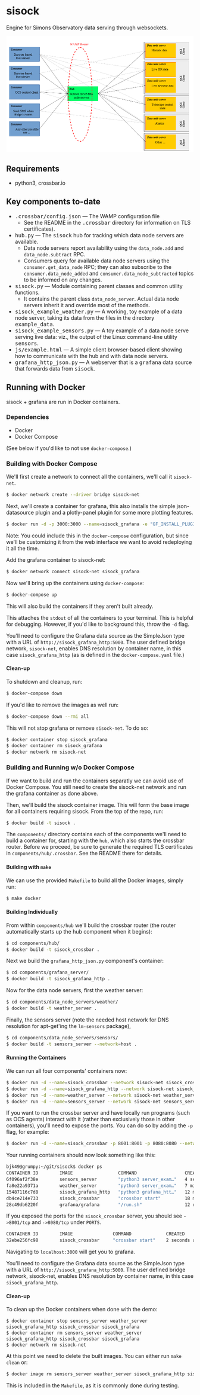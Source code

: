 # sisock
Engine for Simons Observatory data serving through websockets.

![Diagram of stuff](docs/_static/diagram.png)

## Requirements
* python3, crossbar.io

## Key components to-date
* <tt>.crossbar/config.json</tt> &mdash; The WAMP configuration file
  * See the README in the <tt>.crossbar</tt> directory for information on TLS
    certificates).
* <tt>hub.py</tt> &mdash; The <tt>sisock</tt> hub for tracking which data node
  servers are available.
  * Data node servers report availability using the 
    `data_node.add` and `data_node.subtract` RPC.
  * Consumers query for available data node servers using the
    `consumer.get_data_node` RPC; they can also subscribe to the
    `consumer.data_node_added` and `consumer.data_node_subtracted` topics to be
    informed on any changes.
* <tt>sisock.py</tt> &mdash; Module containing parent classes and common utility
  functions.
  * It contains the parent class `data_node_server`. Actual data node
    servers inherit it and override most of the methods.
* <tt>sisock_example_weather.py</tt> &mdash; A working, toy example of a data 
  node server, taking its data from the files in the directory
  <tt>example_data</tt>.
* <tt>sisock_example_sensors.py</tt> &mdash; A toy example of a data node serve
  serving live data: viz., the output of the Linux command-line utility <tt>sensors</tt>.
* <tt>js/example.html</tt> &mdash; A simple client browser-based client showing 
  how to communicate with the hub and with data node servers.
* <tt>grafana_http_json.py</tt> &mdash; A webserver that is a <tt>grafana</tt> data source that forwards data from <tt>sisock</tt>.

## Running with Docker
sisock + grafana are run in Docker containers.

### Dependencies

* Docker
* Docker Compose

(See below if you'd like to not use `docker-compose`.)

### Building with Docker Compose
We'll first create a network to connect all the containers, we'll call it
`sisock-net`.

```bash
$ docker network create --driver bridge sisock-net
```

Next, we'll create a container for grafana, this also installs the simple
json-datasource plugin and a plotly-panel plugin for some more plotting
features.

```bash
$ docker run -d -p 3000:3000 --name=sisock_grafana -e "GF_INSTALL_PLUGINS=grafana-simple-json-datasource, natel-plotly-panel" grafana/grafana
```

Note: You could include this in the `docker-compose` configuration, but since
we'll be customizing it from the web interface we want to avoid redeploying it
all the time.

Add the grafana container to sisock-net:

```bash
$ docker network connect sisock-net sisock_grafana
```

Now we'll bring up the containers using `docker-compose`:

```bash
$ docker-compose up
```

This will also build the containers if they aren't built already.

This attaches the `stdout` of all the containers to your terminal. This is
helpful for debugging. However, if you'd like to background this, throw the
`-d` flag.

You'll need to configure the Grafana data source as the SimpleJson type with a
URL of `http://sisock_grafana_http:5000`. The user defined bridge network,
`sisock-net`, enables DNS resolution by container name, in this case
`sisock_grafana_http` (as is defined in the `docker-compose.yaml` file.)

#### Clean-up

To shutdown and cleanup, run:

```bash
$ docker-compose down
```

If you'd like to remove the images as well run:

```bash
$ docker-compose down --rmi all
```

This will not stop grafana or remove `sisock-net`. To do so:

```bash
$ docker container stop sisock_grafana
$ docker container rm sisock_grafana
$ docker network rm sisock-net
```

### Building and Running w/o Docker Compose
If we want to build and run the containers separatly we can avoid use of Docker
Compose. You still need to create the sisock-net network and run the grafana
container as done above.

Then, we'll build the sisock container image. This will form the base image for
all containers requiring sisock. From the top of the repo, run:

```bash
$ docker build -t sisock .
```

The `components/` directory contains each of the components we'll need to build
a container for, starting with the `hub`, which also starts the crossbar router.
Before we proceed, be sure to generate the required TLS certificates in
`components/hub/.crossbar`. See the README there for details.

#### Building with `make`
We can use the provided `Makefile` to build all the Docker images, simply run:

```bash
$ make docker
```

#### Building Individually

From within `components/hub` we'll build the crossbar router (the router
automatically starts up the hub component when it begins):

```bash
$ cd components/hub/
$ docker build -t sisock_crossbar .
```

Next we build the `grafana_http_json.py` component's container:

```bash
$ cd components/grafana_server/
$ docker build -t sisock_grafana_http .
```

Now for the data node servers, first the weather server:

```bash
$ cd components/data_node_servers/weather/
$ docker build -t weather_server .
```

Finally, the sensors server (note the needed host network for DNS resolution
for apt-get'ing the `lm-sensors` package),

```bash
$ cd components/data_node_servers/sensors/
$ docker build -t sensors_server --network=host .
```

#### Running the Containers
We can run all four components' containers now:

```bash
$ docker run -d --name=sisock_crossbar --network sisock-net sisock_crossbar
$ docker run -d --name=sisock_grafana_http --network sisock-net sisock_grafana_http
$ docker run -d --name=weather_server --network sisock-net weather_server
$ docker run -d --name=sensors_server --network sisock-net sensors_server
```

If you want to run the crossbar server and have locally run programs (such as
OCS agents) interact with it (rather than exclusively those in other
containers), you'll need to expose the ports. You can do so by adding the `-p`
flag, for example:

```bash
$ docker run -d --name=sisock_crossbar -p 8001:8001 -p 8080:8080 --network sisock-net sisock_crossbar
```

Your running containers should now look something like this:

```bash
bjk49@grumpy:~/git/sisock$ docker ps
CONTAINER ID        IMAGE                 COMMAND                  CREATED             STATUS              PORTS                    NAMES
6f096af2f38e        sensors_server        "python3 server_exam…"   4 seconds ago       Up 2 seconds                                 sensors_server
fa8e22a9371a        weather_server        "python3 server_exam…"   7 minutes ago       Up 7 minutes                                 weather_server
15487116c7d8        sisock_grafana_http   "python3 grafana_htt…"   12 minutes ago      Up 12 minutes       5000/tcp                 sisock_grafana_http
db4ce214e733        sisock_crossbar       "crossbar start"         18 minutes ago      Up 18 minutes       8080/tcp                 sisock_crossbar
28c49db6220f        grafana/grafana       "/run.sh"                12 days ago         Up 5 hours          0.0.0.0:3000->3000/tcp   sisock_grafana
```

If you exposed the ports for the `sisock_crossbar` server, you should see `->8001/tcp` and `->8080/tcp` under `PORTS`.

```bash
CONTAINER ID        IMAGE               COMMAND             CREATED             STATUS              PORTS                                            NAMES
32ebe256fc98        sisock_crossbar     "crossbar start"    2 seconds ago       Up 1 second         0.0.0.0:8001->8001/tcp, 0.0.0.0:8080->8080/tcp   sisock_crossbar
```

Navigating to `localhost:3000` will get you to grafana. 

You'll need to configure the Grafana data source as the SimpleJson type with a
URL of `http://sisock_grafana_http:5000`. The user defined bridge network,
sisock-net, enables DNS resolution by container name, in this case
`sisock_grafana_http`.

#### Clean-up
To clean up the Docker containers when done with the demo:

```
$ docker container stop sensors_server weather_server sisock_grafana_http sisock_crossbar sisock_grafana
$ docker container rm sensors_server weather_server sisock_grafana_http sisock_crossbar sisock_grafana
$ docker network rm sisock-net
```

At this point we need to delete the built images. You can either run `make clean` or:
```bash
$ docker image rm sensors_server weather_server sisock_grafana_http sisock_crossbar sisock_grafana
```

This is included in the `Makefile`, as it is commonly done during testing.
